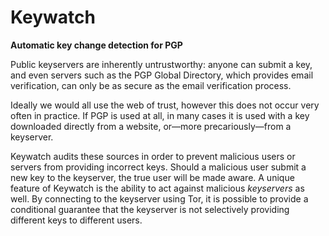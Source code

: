 Keywatch
========
**Automatic key  change detection for PGP**

Public keyservers are inherently untrustworthy: anyone can submit a key,
and even servers such as the PGP Global Directory, which provides email
verification, can only be as secure as the email verification process.

Ideally we would all use the web of trust, however this does not occur
very often in practice.  If PGP is used at all, in many cases it is used
with a key downloaded directly from a website, or&mdash;more
precariously&mdash;from a keyserver.

Keywatch audits these sources in order to prevent malicious users or
servers from providing incorrect keys.  Should a malicious user
submit a new key to the keyserver, the true user will be made
aware.  A unique feature of Keywatch is the ability to act against
malicious _keyservers_ as well.  By connecting to the keyserver
using Tor, it is possible to provide a conditional guarantee that the
keyserver is not selectively providing different keys to different
users.